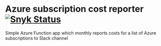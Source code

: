 # Azure subscription cost reporter [![Snyk Status](https://snyk.io/test/github/denis1stomin/azure-cost-reporter/badge.svg?targetFile=package.json)](https://snyk.io/test/github/denis1stomin/azure-cost-reporter?targetFile=package.json)

Simple Azure Function app which monthly reports costs for a list of Azure subscriptions to Slack channel
